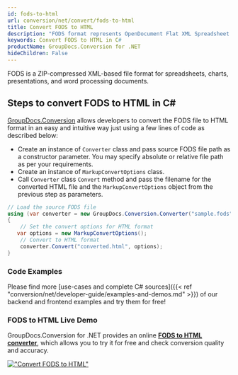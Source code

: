 ```yaml
---
id: fods-to-html
url: conversion/net/convert/fods-to-html
title: Convert FODS to HTML
description: "FODS format represents OpenDocument Flat XML Spreadsheet with .fods extension. Learn how to convert FODS to HTML file programmatically in C# language using GroupDocs.Conversion for .NET library."
keywords: Convert FODS to HTML in C#
productName: GroupDocs.Conversion for .NET
hideChildren: False
---
```


FODS is a ZIP-compressed XML-based file format for spreadsheets, charts, presentations, and word processing documents.

## Steps to convert FODS to HTML in C#

[GroupDocs.Conversion](https://products.groupdocs.com/conversion/net) allows developers to convert the FODS file to HTML format in an easy and intuitive way just using a few lines of code as described below:

* Create an instance of `Converter` class and pass source FODS file path as a constructor parameter. You may specify absolute or relative file path as per your requirements. 
* Create an instance of `MarkupConvertOptions` class.
* Call `Converter` class `Convert` method and pass the filename for the converted HTML file and the `MarkupConvertOptions` object from the previous step as parameters.

```csharp
// Load the source FODS file
using (var converter = new GroupDocs.Conversion.Converter("sample.fods"))
{
    // Set the convert options for HTML format
   var options = new MarkupConvertOptions();
    // Convert to HTML format
    converter.Convert("converted.html", options);
}
```

### Code Examples

Please find more [use-cases and complete C# sources]({{< ref "conversion/net/developer-guide/examples-and-demos.md" >}}) of our backend and frontend examples and try them for free!

### FODS to HTML Live Demo

GroupDocs.Conversion for .NET provides an online [**FODS to HTML converter**](https://products.groupdocs.app/conversion/fods-to-html), which allows you to try it for free and check conversion quality and accuracy.

[!["Convert FODS to HTML"](conversion/net/images/convert-to-html/convert-fods-to-html.png)](https://products.groupdocs.app/conversion/fods-to-html)
